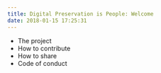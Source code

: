 ```yaml
---
title: Digital Preservation is People: Welcome
date: 2018-01-15 17:25:31
---
```


* The project
* How to contribute
* How to share
* Code of conduct
